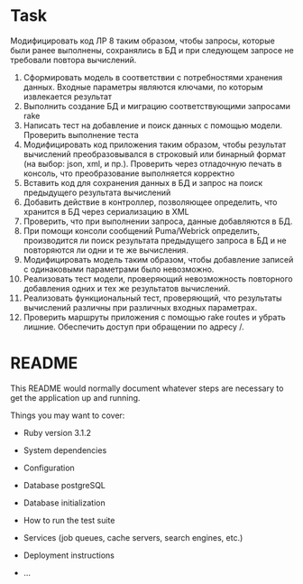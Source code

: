 # Task
Модифицировать код ЛР 8 таким образом, чтобы запросы, которые были ранее выполнены, сохранялись в БД и при следующем запросе не требовали повтора вычислений.<br />
   1) Сформировать модель в соответствии с потребностями хранения данных. Входные параметры являются ключами, по которым извлекается результат<br />
   2) Выполнить создание БД и миграцию соответствующими запросами rake<br />
   3) Написать тест на добавление и поиск данных с помощью модели. Проверить выполнение теста<br />
   4) Модифицировать код приложения таким образом, чтобы результат вычислений преобразовывался в строковый или бинарный формат (на выбор: json, xml, и пр.). Проверить через отладочную печать в консоль, что преобразование выполняется корректно<br />
   5) Вставить код для сохранения данных в БД и запрос на поиск предыдущего результата вычислений<br />
   6) Добавить действие в контроллер, позволяющее определить, что хранится в БД через сериализацию в XML<br />
   7) Проверить, что при выполнении запроса, данные добавляются в БД.<br />
   8) При помощи консоли сообщений Puma/Webrick определить, производится ли поиск результата предыдущего запроса в БД и не повторяются ли одни и те же вычисления.<br />
   9) Модифицировать модель таким образом, чтобы добавление записей с одинаковыми параметрами было невозможно.<br />
   10) Реализовать тест модели, проверяющий невозможность повторного добавления одних и тех же результатов вычислений.<br />
   11) Реализовать функциональный тест, проверяющий, что результаты вычислений различны при различных входных параметрах.<br />
   12) Проверить маршруты приложения с помощью rake routes и убрать лишние. Обеспечить доступ при обращении по адресу /.<br />

# README

This README would normally document whatever steps are necessary to get the
application up and running.

Things you may want to cover:

* Ruby version 3.1.2

* System dependencies

* Configuration

* Database postgreSQL

* Database initialization

* How to run the test suite

* Services (job queues, cache servers, search engines, etc.)

* Deployment instructions

* ...
